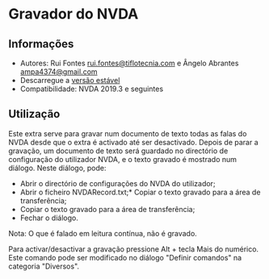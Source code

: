 ﻿# Gravador do NVDA

## Informações
* Autores: Rui Fontes <rui.fontes@tiflotecnia.com> e Ângelo Abrantes <ampa4374@gmail.com>
* Descarregue a [versão estável][1]
* Compatibilidade: NVDA 2019.3 e seguintes

## Utilização
Este extra serve para gravar num documento de texto todas as falas do NVDA desde que o extra é activado até ser desactivado.
Depois de parar a gravação, um documento de texto será guardado no directório de configuração do utilizador NVDA, e o texto gravado é mostrado num diálogo.
Neste diálogo, pode:
* Abrir o directório de configurações do NVDA do utilizador;
* Abrir o ficheiro NVDARecord.txt;* Copiar o texto gravado para a área de transferência;
* Copiar o texto gravado para a área de transferência;
* Fechar o diálogo.


Nota: O que é falado em leitura contínua, não é gravado.

Para activar/desactivar a gravação pressione Alt + tecla Mais do numérico.
Este comando pode ser modificado no diálogo "Definir comandos" na categoria "Diversos".



[1]: https://github.com/ruifontes/NVDARecorder/releases/download/2024.03.22/NVDARecorder-2024.03.22.nvda-addon
